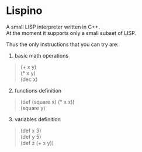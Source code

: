 Lispino
=======

A small LISP interpreter written in C++.  
At the moment it supports only a small subset of LISP.  

Thus the only instructions that you can try are:  
1. basic math operations  
> (+ x y)  
> (* x y)  
> (dec x)  
  
2. functions definition  
> (def (square x) (* x x))  
> (square y)  
  
3. variables definition  
> (def x 3)  
> (def y 5)  
> (def z (+ x y))  
